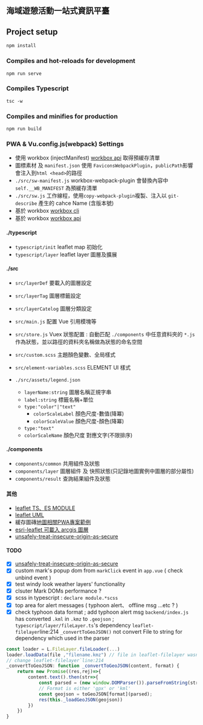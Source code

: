 ## 海域遊憩活動一站式資訊平臺

## Project setup
```
npm install
```

### Compiles and hot-reloads for development
```
npm run serve
```

### Compiles Typescript
```
tsc -w
```

### Compiles and minifies for production
```
npm run build
```

### PWA & Vu.config.js(webpack) Settings
* 使用 workbox (injectManifest) [workbox api](https://developers.google.com/web/tools/workbox/modules/workbox-webpack-plugin) 取得預緩存清單
* 圖標素材 及 `manifest.json` 使用 `FaviconsWebpackPlugin`，`publicPath`影響會注入到`html <head>`的路徑
* `./src/sw-manifest.js` workbox-webpack-plugin 會替換內容中 `self.__WB_MANIFEST` 為預緩存清單
* `./src/sw.js` 工作線程，使用`copy-webpack-plugin`複製、注入以 `git-describe` 產生的 cahce Name (含版本號)
* 基於 workbox [workbox cli](https://letswrite.tw/pwa-workbox-cli/)
* 基於 workbox [workbox api](https://developers.google.com/web/tools/workbox/modules/workbox-webpack-plugin)

#### ./typescript
* `typescript/init` leaflet map 初始化 
* `typescript/layer` leaflet layer 圖層及擴展

#### ./src
* `src/layerDef` 要載入的圖層設定
* `src/layerTag` 圖層標籤設定
* `src/layerCatelog` 圖層分類設定

* `src/main.js` 配置 Vue 引用模塊等
* `src/store.js` Vuex 狀態配置 : 自動匹配 `./components` 中任意資料夾的 `*.js` 作為狀態，並以路徑的資料夾名稱做為狀態的命名空間
* `src/custom.scss` 主題顏色變數、全局樣式
* `src/element-variables.scss` ELEMENT UI 樣式
* `./src/assets/legend.json`
    * `layerName:string` 圖層名稱正規字串
    * `label:string` 標籤名稱+單位
    * `type:"color"|"text"`
        * `colorScaleLabel` 顏色尺度-數值(降冪)
        * `colorScaleValue` 顏色尺度-顏色(降冪)
    * `type:"text"`
    * `colorScaleName` 顏色尺度 對應文字(不限排序)

#### ./components
* `components/common` 共用組件及狀態
* `components/layer` 圖層組件 及 快照狀態(只記錄地圖實例中圖層的部分屬性)
* `components/result` 查詢結果組件及狀態

#### 其他
* [leaflet TS、ES MODULE](https://cli.vuejs.org/config/)
* [leaflet UML](https://leafletjs.com/examples/extending/class-diagram.html)
* 緩存圖磚[地圖相關PWA專案範例](https://github.com/reyemtm/pwa-maps)
* [esri-leaflet 可載入 arcgis 圖層](http://esri.github.io/esri-leaflet)
* [unsafely-treat-insecure-origin-as-secure](https://stackoverflow.com/questions/40696280/unsafely-treat-insecure-origin-as-secure-flag-is-not-working-on-chrome)

#### TODO
- [X] [unsafely-treat-insecure-origin-as-secure](https://stackoverflow.com/questions/40696280/unsafely-treat-insecure-origin-as-secure-flag-is-not-working-on-chrome)
- [X] custom mark's popup dom from `markClick` event in `app.vue` ( check unbind event )
- [X] test windy look weather layers' functionality
- [X] clsuter Mark DOMs performance ?
- [X] scss in typescript : `declare module.*scss`
- [X] top area for alert messages ( typhoon alert、 offline msg ...etc ? )
- [X] check typhoon data format ; add typhoon alert msg `backend/index.js` has converted `.kml` in `.kmz` to `.geojson` ; `typescript/layer/fileLayer.ts`'s dependency `leaflet-filelayer`line:214 `_convertToGeoJSON()` not convert File to string for dependency which used in the parser
``` js
const loader = L.FileLayer.fileLoader(...)
loader.loadData(file ,"filename.kmz") // file in leaflet-filelayer wasn't converted string
// change leaflet-filelayer`line:214
_convertToGeoJSON: function _convertToGeoJSON(content, format) {
    return new Promise((res,rej)=>{
        content.text().then(str=>{
            const parsed = (new window.DOMParser()).parseFromString(str, 'text/xml')
            // Format is either 'gpx' or 'kml'
            const geojson = toGeoJSON[format](parsed);
            res(this._loadGeoJSON(geojson))
        })
    })
}
```
